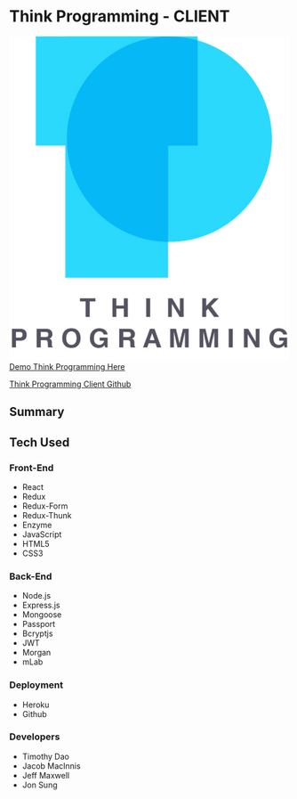 # Think Programming - CLIENT
![Think Programing Logo](https://github.com/thinkful-ei23/think-programming-client/blob/master/src/components/images/logo/TP-title-logo.jpg?raw=true)
[Demo Think Programming Here](https://think-programming-client.herokuapp.com/)

[Think Programming Client Github](https://github.com/thinkful-ei23/think-programming-server)

## Summary


## Tech Used

### Front-End
* React
* Redux
* Redux-Form
* Redux-Thunk
* Enzyme
* JavaScript
* HTML5
* CSS3

### Back-End
* Node.js
* Express.js
* Mongoose
* Passport
* Bcryptjs
* JWT
* Morgan
* mLab

### Deployment
* Heroku
* Github

### Developers
* Timothy Dao
* Jacob MacInnis
* Jeff Maxwell
* Jon Sung
